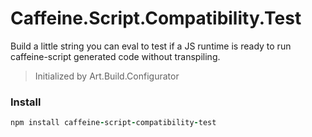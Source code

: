 # Caffeine.Script.Compatibility.Test

Build a little string you can eval to test if a JS runtime is ready to run caffeine-script generated code without transpiling.

> Initialized by Art.Build.Configurator

### Install

```coffeescript
npm install caffeine-script-compatibility-test
```